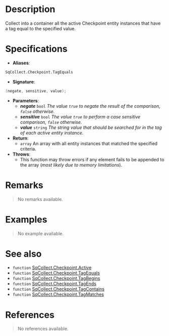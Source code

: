 # Description

Collect into a container all the active Checkpoint entity instances that have a tag equal to the specified value.

# Specifications

* **Aliases**:
```D
SqCollect.Checkpoint.TagEquals
```
* **Signature**:
```D
(negate, sensitive, value);
```
* **Parameters**:
	* **_negate_** `bool` *The value `true` to negate the result of the comparison, `false` otherwise.*
	* **_sensitive_** `bool` *The value `true` to perform a case sensitive comparison, `false` otherwise.*
	* **_value_** `string` *The string value that should be searched for in the tag of each active entity instance.*
* **Return**:
	* `array` An array with all entity instances that matched the specified criteria.
* **Throws**:
	* This function may throw errors if any element fails to be appended to the array (*most likely due to memory limitations*).

# Remarks

> No remarks available.

# Examples

> No example available.

# See also

* `function` [SqCollect.Checkpoint.Active](Function.SqCollect.Checkpoint.Active)
* `function` [SqCollect.Checkpoint.TagEquals](Function.SqCollect.Checkpoint.TagEquals)
* `function` [SqCollect.Checkpoint.TagBegins](Function.SqCollect.Checkpoint.TagBegins)
* `function` [SqCollect.Checkpoint.TagEnds](Function.SqCollect.Checkpoint.TagEnds)
* `function` [SqCollect.Checkpoint.TagContains](Function.SqCollect.Checkpoint.TagContains)
* `function` [SqCollect.Checkpoint.TagMatches](Function.SqCollect.Checkpoint.TagMatches)

# References

> No references available.
